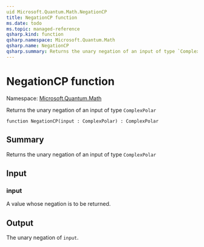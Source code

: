 ```yaml
---
uid Microsoft.Quantum.Math.NegationCP
title: NegationCP function
ms.date: todo
ms.topic: managed-reference
qsharp.kind: function
qsharp.namespace: Microsoft.Quantum.Math
qsharp.name: NegationCP
qsharp.summary: Returns the unary negation of an input of type `ComplexPolar`
---
```


# NegationCP function

Namespace: [Microsoft.Quantum.Math](xref:Microsoft.Quantum.Math)

Returns the unary negation of an input of type `ComplexPolar`
```qsharp
function NegationCP(input : ComplexPolar) : ComplexPolar
```

## Summary
Returns the unary negation of an input of type `ComplexPolar`

## Input
### input
A value whose negation is to be returned.

## Output
The unary negation of `input`.
